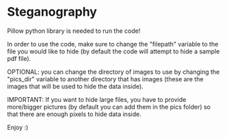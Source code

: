 # Steganography
Pillow python library is needed to run the code!

In order to use the code, make sure to change the "filepath" variable to the file you would like to hide (by default the code will attempt to hide a sample pdf file).

OPTIONAL: you can change the directory of images to use by changing the "pics_dir" variable to another directory that has images (these are the images that will be used to hide the data inside).

IMPORTANT: If you want to hide large files, you have to provide more/bigger pictures (by default you can add them in the pics folder) so that there are enough pixels to hide data inside.

Enjoy :)
